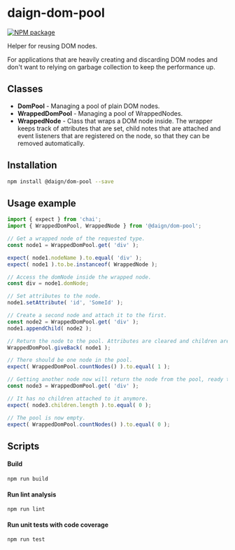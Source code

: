 # daign-dom-pool

[![NPM package][npm]][npm-url]

Helper for reusing DOM nodes.

For applications that are heavily creating and discarding DOM nodes
and don't want to relying on garbage collection to keep the performance up.

## Classes

+ **DomPool** - Managing a pool of plain DOM nodes.
+ **WrappedDomPool** - Managing a pool of WrappedNodes.
+ **WrappedNode** - Class that wraps a DOM node inside.
The wrapper keeps track of attributes that are set,
child notes that are attached and event listeners that are registered on the node,
so that they can be removed automatically.

## Installation

```sh
npm install @daign/dom-pool --save
```

## Usage example

```typescript
import { expect } from 'chai';
import { WrappedDomPool, WrappedNode } from '@daign/dom-pool';

// Get a wrapped node of the requested type.
const node1 = WrappedDomPool.get( 'div' );

expect( node1.nodeName ).to.equal( 'div' );
expect( node1 ).to.be.instanceof( WrappedNode );

// Access the domNode inside the wrapped node.
const div = node1.domNode;

// Set attributes to the node.
node1.setAttribute( 'id', 'SomeId' );

// Create a second node and attach it to the first.
const node2 = WrappedDomPool.get( 'div' );
node1.appendChild( node2 );

// Return the node to the pool. Attributes are cleared and children are removed.
WrappedDomPool.giveBack( node1 );

// There should be one node in the pool.
expect( WrappedDomPool.countNodes() ).to.equal( 1 );

// Getting another node now will return the node from the pool, ready to be reused.
const node3 = WrappedDomPool.get( 'div' );

// It has no children attached to it anymore.
expect( node3.children.length ).to.equal( 0 );

// The pool is now empty.
expect( WrappedDomPool.countNodes() ).to.equal( 0 );
```

## Scripts

#### Build

    npm run build

#### Run lint analysis

    npm run lint

#### Run unit tests with code coverage

    npm run test

[npm]: https://img.shields.io/npm/v/@daign/dom-pool.svg
[npm-url]: https://www.npmjs.com/package/@daign/dom-pool
